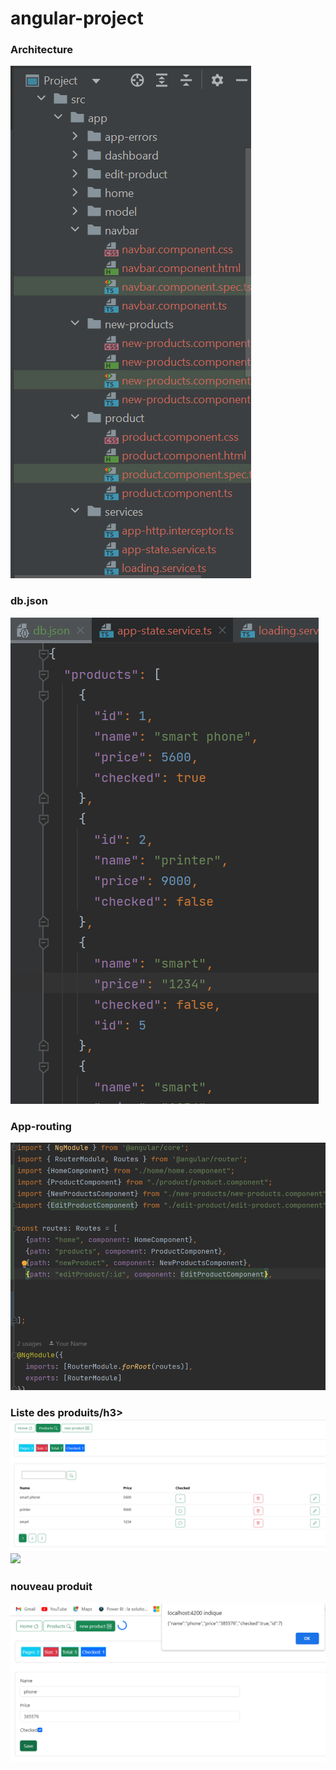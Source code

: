 # angular-project
<h3>Architecture</h3>
<img src="captures/i2.png">
<h3>db.json</h3>
<img src="captures/i1.png">
<h3>App-routing</h3>
<img src="captures/i3.png">
<h3>Liste des produits/h3>
<img src="captures/i4.png">
<img src="captures.i5.png">
<h3>nouveau produit</h3>
<img src="captures/i6.png">
